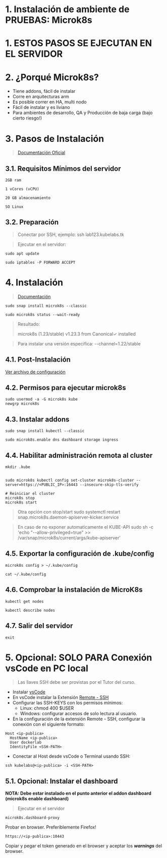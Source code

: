 # 1. Instalación de ambiente de **PRUEBAS**: Microk8s <!-- omit in TOC -->

# 1. ESTOS PASOS SE EJECUTAN EN EL SERVIDOR
# 2. ¿Porqué Microk8s?

- Tiene addons, fácil de instalar
- Corre en arquitecturas arm
- Es posible correr en HA, multi nodo
- Fácil de instalar y es liviano
- Para ambientes de desarrollo, QA y Producción de baja carga (bajo cierto riesgo!)

# 3. Pasos de Instalación
> [Documentación Oficial](https://microk8s.io/docs)

## 3.1. Requisitos Mínimos del servidor
~~~~
2GB ram

1 vCores (vCPU)

20 GB almacenamiento

SO Linux
~~~~

## 3.2. Preparación

> Conectar por SSH, ejemplo: ssh lab123.kubelabs.tk

> Ejecutar en el servidor:

```vim
sudo apt update

sudo iptables -P FORWARD ACCEPT
```

# 4. Instalación
>[Documentación](https://microk8s.io/)

```vim
sudo snap install microk8s --classic

sudo microk8s status --wait-ready
```
> Resultado:
>
> microk8s (1.23/stable) v1.23.3 from Canonical✓ installed

> Para instalar una versión específica: --channel=1.22/stable
## 4.1. Post-Instalación
[Ver archivo de configuración](./post-install.sh)

## 4.2. Permisos para ejecutar microk8s

```vim
sudo usermod -a -G microk8s kube
newgrp microk8s
```

## 4.3. Instalar addons
```vim
sudo snap install kubectl --classic

sudo microk8s.enable dns dashboard storage ingress
```

## 4.4. Habilitar administración remota al cluster
```vim
mkdir .kube


sudo microk8s kubectl config set-cluster microk8s-cluster --server=https://<PUBLIC_IP>:16443 --insecure-skip-tls-verify

# Reiniciar el cluster
microk8s stop
microk8s start
```
> Otra opción con stop/start
sudo systemctl restart snap.microk8s.daemon-apiserver-kicker.service

> En caso de no exponer automaticamente el KUBE-API
sudo sh -c 'echo "--allow-privileged=true" >> /var/snap/microk8s/current/args/kube-apiserver'

## 4.5. Exportar la configuración de .kube/config
```vim
microk8s config > ~/.kube/config

cat ~/.kube/config
```

## 4.6. Comprobar la instalación de MicroK8s

```vim
kubectl get nodes

kubectl describe nodes
```

## 4.7. Salir del servidor
```vim
exit
```

# 5. Opcional: SOLO PARA Conexión vsCode en PC local
> Las llaves SSH debe ser provistas por el Tutor del curso.

- Instalar [vsCode](https://code.visualstudio.com/download)
- En vsCode instalar la Extensión [Remote - SSH](https://marketplace.visualstudio.com/items?itemName=ms-vscode-remote.remote-ssh)
- Configurar las SSH-KEYS con los permisos mínimos:
	- Linux: chmod 400 $USER
	- Windows: configurar accesos de solo lectura al usuario.
- En la configuración de la extensión Remote - SSH, configurar la conexión con el siguiente formato:

```vim
Host <ip-publica>
  HostName <ip-publica>
  User dockerlab
  IdentityFile <SSH-PATH>
```
- Conectar al Host desde vsCode o Terminal usando SSH:
```vim
ssh kubelabs@<ip-publica> -i <SSH-PATH>
```

## 5.1. Opcional: Instalar el dashboard

**NOTA: Debe estar instalado en el punto anterior el addon dashboard (microk8s enable dashboard)**

> Ejecutar en el servidor

```vim
microk8s.dashboard-proxy
```
Probar en browser. Preferiblemente Firefox!
```vim
https://<ip-publica>:10443
```

Copiar y pegar el token generado en el browser y aceptar los ***warnings*** del browser.
